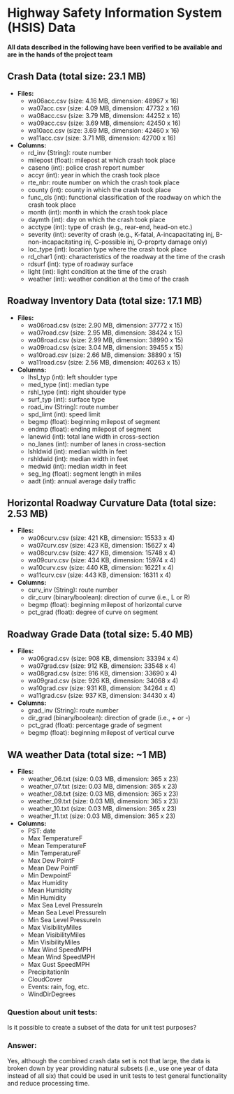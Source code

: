 # Highway Safety Information System (HSIS) Data
**All data described in the following have been verified to be available and are in the hands of the project team** 
## Crash Data (total size: 23.1 MB)
- **Files:** 
	- wa06acc.csv (size: 4.16 MB, dimension: 48967 x 16)
	- wa07acc.csv (size: 4.09 MB, dimension: 47732 x 16)
	- wa08acc.csv (size: 3.79 MB, dimension: 44252 x 16)
	- wa09acc.csv (size: 3.69 MB, dimension: 42450 x 16)
	- wa10acc.csv (size: 3.69 MB, dimension: 42460 x 16)
	- wa11acc.csv (size: 3.71 MB, dimension: 42700 x 16)
- **Columns:**
	- rd_inv (String): route number
	- milepost (float): milepost at which crash took place
	- caseno (int): police crash report number 
	- accyr (int): year in which the crash took place
	- rte_nbr: route number on which the crash took place
	- county (int): county in which the crash took place
	- func_cls (int): functional classification of the roadway on which the crash took place
	- month (int): month in which the crash took place
	- daymth (int): day on which the crash took place
	- acctype (int): type of crash (e.g., rear-end, head-on etc.)
	- severity (int): severity of crash (e.g., K-fatal, A-incapacitating inj, B-non-incapacitating inj, C-possible inj, O-proprty damage only)
	- loc_type (int): location type where the crash took place
	- rd_char1 (int): characteristics of the roadway at the time of the crash
	- rdsurf (int): type of roadway surface
	- light (int): light condition at the time of the crash
	- weather (int): weather condition at the time of the crash

## Roadway Inventory Data (total size: 17.1 MB)
- **Files:**
	- wa06road.csv (size: 2.90 MB, dimension: 37772 x 15)
	- wa07road.csv (size: 2.95 MB, dimension: 38424 x 15)
	- wa08road.csv (size: 2.99 MB, dimension: 38990 x 15)
	- wa09road.csv (size: 3.04 MB, dimension: 39455 x 15)
	- wa10road.csv (size: 2.66 MB, dimension: 38890 x 15)
	- wa11road.csv (size: 2.56 MB, dimension: 40263 x 15)
- **Columns:**
	- lhsl_typ (int): left shoulder type
	- med_type (int): median type
	- rshl_type (int): right shoulder type
	- surf_typ (int): surface type
	- road_inv (String): route number
	- spd_limt (int): speed limit
	- begmp (float): beginning milepost of segment
	- endmp (float): ending milepost of segment
	- lanewid (int): total lane width in cross-section
	- no_lanes (int): number of lanes in cross-section
	- lshldwid (int): median width in feet
	- rshldwid (int): median width in feet
	- medwid (int): median width in feet
	- seg_lng (float): segment length in miles
	- aadt (int): annual average daily traffic

## Horizontal Roadway Curvature Data (total size: 2.53 MB)
- **Files:**
	- wa06curv.csv (size: 421 KB, dimension:  15533 x 4)
	- wa07curv.csv (size: 423 KB, dimension:  15627 x 4)
	- wa08curv.csv (size: 427 KB, dimension:  15748 x 4)
	- wa09curv.csv (size: 434 KB, dimension:  15974 x 4)
	- wa10curv.csv (size: 440 KB, dimension:  16221 x 4)
	- wa11curv.csv (size: 443 KB, dimension:  16311 x 4)
- **Columns:**
	- curv_inv (String): route number
	- dir_curv (binary/boolean): direction of curve (i.e., L or R)
	- begmp (float): beginning milepost of horizontal curve
	- pct_grad (float): degree of curve on segment
	
## Roadway Grade Data (total size: 5.40 MB)
- **Files:**
	- wa06grad.csv (size: 908 KB, dimension: 33394 x 4)
	- wa07grad.csv (size: 912 KB, dimension: 33548 x 4)
	- wa08grad.csv (size: 916 KB, dimension: 33690 x 4)
	- wa09grad.csv (size: 926 KB, dimension: 34068 x 4)
	- wa10grad.csv (size: 931 KB, dimension: 34264 x 4)
	- wa11grad.csv (size: 937 KB, dimension: 34430 x 4)
- **Columns:**
	- grad_inv (String): route number
	- dir_grad (binary/boolean): direction of grade (i.e., + or -)
	- pct_grad (float): percentage grade of segment
	- begmp (float): beginning milepost of vertical curve
    
## WA weather Data (total size: ~1 MB)
- **Files:** 
	- weather_06.txt (size: 0.03 MB, dimension: 365 x 23)
	- weather_07.txt (size: 0.03 MB, dimension: 365 x 23)
	- weather_08.txt (size: 0.03 MB, dimension: 365 x 23)
	- weather_09.txt (size: 0.03 MB, dimension: 365 x 23)
	- weather_10.txt (size: 0.03 MB, dimension: 365 x 23)
	- weather_11.txt (size: 0.03 MB, dimension: 365 x 23)
- **Columns:**
	- PST: date
    - Max TemperatureF
    - Mean TemperatureF
    - Min TemperatureF
    - Max Dew PointF
    - Mean Dew PointF
    - Min DewpointF
    - Max Humidity
    - Mean Humidity
    - Min Humidity
    - Max Sea Level PressureIn
    - Mean Sea Level PressureIn
    - Min Sea Level PressureIn
    - Max VisibilityMiles
    - Mean VisibilityMiles
    - Min VisibilityMiles
    - Max Wind SpeedMPH
    - Mean Wind SpeedMPH
    - Max Gust SpeedMPH
    - PrecipitationIn
    - CloudCover
    - Events: rain, fog, etc.
    - WindDirDegrees

### Question about unit tests: 
Is it possible to create a subset of the data for unit test purposes?
### Answer: 
Yes, although the combined crash data set is not that large, the data is broken down by year providing natural subsets (i.e., use one year of data instead of all six) that could be used in unit tests to test general functionality and reduce processing time.